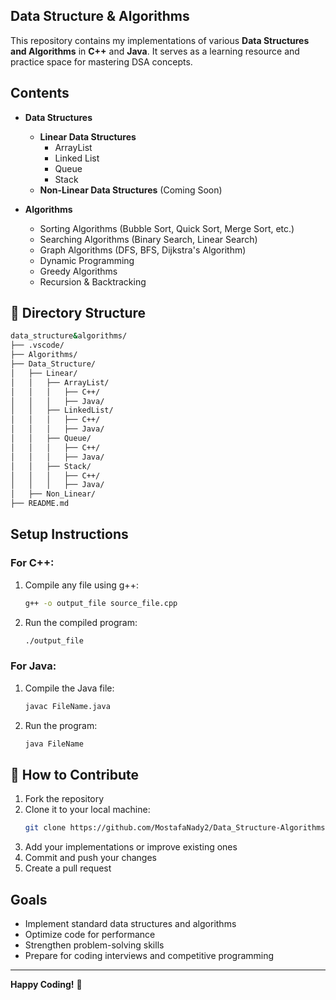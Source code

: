 ## Data Structure & Algorithms

This repository contains my implementations of various **Data Structures and Algorithms** in **C++** and **Java**. It serves as a learning resource and practice space for mastering DSA concepts.

## **Contents**
- **Data Structures**
  - **Linear Data Structures**
    - ArrayList
    - Linked List
    - Queue
    - Stack
  - **Non-Linear Data Structures** (Coming Soon)

- **Algorithms**
  - Sorting Algorithms (Bubble Sort, Quick Sort, Merge Sort, etc.)
  - Searching Algorithms (Binary Search, Linear Search)
  - Graph Algorithms (DFS, BFS, Dijkstra's Algorithm)
  - Dynamic Programming
  - Greedy Algorithms
  - Recursion & Backtracking

## 📁 **Directory Structure**
```bash
data_structure&algorithms/
├── .vscode/                
├── Algorithms/             
├── Data_Structure/         
│   ├── Linear/             
│   │   ├── ArrayList/
│   │   │   ├── C++/
│   │   │   ├── Java/
│   │   ├── LinkedList/
│   │   │   ├── C++/
│   │   │   ├── Java/
│   │   ├── Queue/
│   │   │   ├── C++/
│   │   │   ├── Java/
│   │   ├── Stack/
│   │   │   ├── C++/
│   │   │   ├── Java/
│   ├── Non_Linear/         
├── README.md               
```

## **Setup Instructions**
### **For C++:**
1. Compile any file using g++:
   ```sh
   g++ -o output_file source_file.cpp
   ```
2. Run the compiled program:
   ```sh
   ./output_file
   ```

### **For Java:**
1. Compile the Java file:
   ```sh
   javac FileName.java
   ```
2. Run the program:
   ```sh
   java FileName
   ```

## 🚀 **How to Contribute**
1. Fork the repository
2. Clone it to your local machine:
   ```sh
   git clone https://github.com/MostafaNady2/Data_Structure-Algorithms.git
   ```
3. Add your implementations or improve existing ones
4. Commit and push your changes
5. Create a pull request

## **Goals**
- Implement standard data structures and algorithms
- Optimize code for performance
- Strengthen problem-solving skills
- Prepare for coding interviews and competitive programming

---
**Happy Coding!** 🚀

